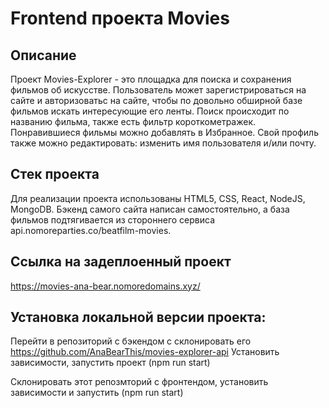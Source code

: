 # Frontend проекта Movies

## Описание

Проект Movies-Explorer - это площадка для поиска и сохранения фильмов об искусстве. Пользователь может зарегистрироваться на сайте и авторизоватьс на сайте, чтобы по довольно обширной базе фильмов искать интересующие его ленты. 
Поиск происходит по названию фильма, также есть фильтр короткометражек. Понравившиеся фильмы можно добавлять в Избранное.
Свой профиль также можно редактировать: изменить имя пользователя и/или почту.

## Стек проекта

Для реализации проекта использованы HTML5, CSS, React, NodeJS, MongoDB.
Бэкенд самого сайта написан самостоятельно, а база фильмов подтягивается из стороннего сервиса api.nomoreparties.co/beatfilm-movies.

## Ссылка на задеплоенный проект

https://movies-ana-bear.nomoredomains.xyz/

## Установка локальной версии проекта:

Перейти в репозиторий с бэкендом с склонировать его  https://github.com/AnaBearThis/movies-explorer-api
Установить зависимости, запустить проект (npm run start)

Склонировать этот репозмторий с фронтендом, установить зависимости и запустить (npm run start)
